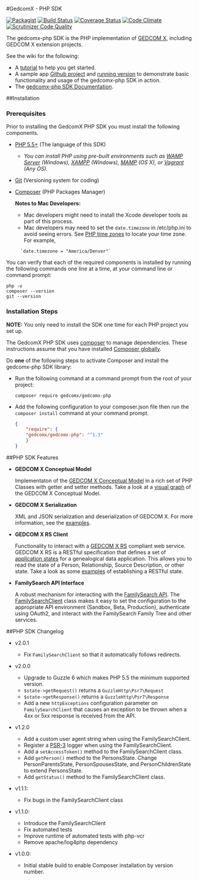   

#GedcomX - PHP SDK  

[![Packagist](https://img.shields.io/packagist/v/gedcomx/gedcomx-php.svg)](https://packagist.org/packages/gedcomx/gedcomx-php)
[![Build Status](https://travis-ci.org/FamilySearch/gedcomx-php.svg?branch=master)](https://travis-ci.org/FamilySearch/gedcomx-php)
[![Coverage Status](https://coveralls.io/repos/FamilySearch/gedcomx-php/badge.svg?branch=master&service=github)](https://coveralls.io/github/FamilySearch/gedcomx-php?branch=master)
[![Code Climate](https://codeclimate.com/github/FamilySearch/gedcomx-php/badges/gpa.svg)](https://codeclimate.com/github/FamilySearch/gedcomx-php)
[![Scrutinizer Code Quality](https://scrutinizer-ci.com/g/FamilySearch/gedcomx-php/badges/quality-score.png?b=master)](https://scrutinizer-ci.com/g/FamilySearch/gedcomx-php/?branch=master)

The gedcomx-php SDK is the PHP implementation of [GEDCOM X](http://www.gedcomx.org), including GEDCOM X extension projects. 

See the wiki for the following:
* A [tutorial](https://github.com/FamilySearch/gedcomx-php/wiki) to help you get started.
* A sample app [Github project](https://github.com/FamilySearch/gedcomx-php-sample-app) and [running version](http://gedcomx-php-sample-app.herokuapp.com) to demonstrate basic functionality and usage of the gedcomx-php SDK in action. 
* The [gedcomx-php SDK Documentation](http://familysearch.github.io/gedcomx-php/index.html).

##Installation

### Prerequisites

Prior to installing the GedcomX PHP SDK you must install the following components.

* [PHP 5.5+](http://php.net/manual/en/install.php) (The language of this SDK)
  * *You can install PHP using pre-built environments such as [WAMP Server](http://www.wampserver.com/) (Windows), [XAMPP](https://www.apachefriends.org/) (Windows), [MAMP](https://www.mamp.info/en/) (OS X), or [Vagrant](http://vagrantup.com/) (Any OS).*

* [Git](http://git-scm.com/downloads) (Versioning system for coding)
* [Composer](https://getcomposer.org/doc/00-intro.md) (PHP Packages Manager)

    **Notes to Mac Developers:** 
  * Mac developers might need to install the Xcode developer tools as part of this process. 
  * Mac developers may need to set the `date.timezone` in /etc/php.ini to avoid seeing errors. See [PHP time zones](http://php.net/manual/en/timezones.php) to locate your time zone. For example, 
  ```
    `date.timezone = "America/Denver"` 
  ```

You can verify that each of the required components is installed by running the following commands one line at a time, at your command line or command prompt:
```
php -v
composer --version
git --version
```

### Installation Steps

**NOTE:** You only need to install the SDK one time for each PHP project you set up. 

The GedcomX PHP SDK uses [composer](https://getcomposer.org) to manage dependencies. These instructions assume that you have installed [Composer globally](https://getcomposer.org/doc/00-intro.md#globally).

Do **one** of the following steps to activate Composer and install the gedcomx-php SDK library:

* Run the following command at a command prompt from the root of your project:

    ```
    composer require gedcomx/gedcomx-php
    ```

* Add the following configuration to your composer.json file then run the `composer install` command at your command prompt.

    ```json
    {
        "require": {
        "gedcomx/gedcomx-php": "^1.1"
        }
    }
    ```

##PHP SDK Features
* **GEDCOM X Conceptual Model**

  Implementaton of the [GEDCOM X Conceptual Model](https://github.com/FamilySearch/gedcomx/blob/master/specifications/conceptual-model-specification.md) in a rich set of PHP Classes with getter and setter methods. Take a look at a [visual graph](https://github.com/FamilySearch/gedcomx/blob/master/specifications/support/conceptual-model-graph.pdf) of the GEDCOM X Conceptual Model.

* **GEDCOM X Serialization**

  XML and JSON serialization and deserialization of GEDCOM X. For more information, see the [examples](https://github.com/FamilySearch/gedcomx-php/wiki/GEDCOM-X-Serialization). 

* **GEDCOM X RS Client**
  
  Functionality to interact with a [GEDCOM X RS](https://github.com/FamilySearch/gedcomx-rs/blob/master/specifications/rs-specification.md) compliant web service. GEDCOM X RS is a RESTful specification that defines a set of [application states](https://github.com/FamilySearch/gedcomx-rs/blob/master/specifications/rs-specification.md#4-application-states) for a genealogical data application. This allows you to read the state of a Person, Relationship, Source Description, or other state. Take a look as some [examples](https://github.com/FamilySearch/gedcomx-php/wiki/Accessing-a-GEDCOM-X-RS-API) of establishing a RESTful state.

* **FamilySearch API Interface**
  
  A robust mechanism for interacting with the [FamilySearch API](https://familysearch.org/developers/docs/api/resources). The [FamilySearchClient](http://familysearch.github.io/gedcomx-php/class-Gedcomx.Extensions.FamilySearch.Rs.Client.FamilySearchClient.html) class makes it easy to set the configuration to the appropriate API environment (Sandbox, Beta, Production), authenticate using OAuth2, and interact with the FamilySearch Family Tree and other services.


##PHP SDK Changelog

* v2.0.1
  * Fix `FamilySearchClient` so that it automatically follows redirects.

* v2.0.0
  * Upgrade to Guzzle 6 which makes PHP 5.5 the minimum supported version.
  * `$state->getRequest()` returns a `GuzzleHttp\Psr7\Request`
  * `$state->getResponse()` returns a `GuzzleHttp\Psr7\Response`
  * Add a new `httpExceptions` configuration parameter on `FamilySearchClient` that causes an exception to be thrown when a 4xx or 5xx response is received from the API.

* v1.2.0
  * Add a custom user agent string when using the FamilySearchClient.
  * Register a [PSR-3](http://www.php-fig.org/psr/psr-3/) logger when using the FamilySearchClient.
  * Add a `setAccessToken()` method to the FamilySearchClient class.
  * Add `getPerson()` method to the PersonsState. Change PersonParentsState, PersonSpousesState, and PersonChildrenState to extend PersonsState.
  * Add `getStatus()` method to the FamilySearchClient class.

* v1.1.1: 
  * Fix bugs in the FamilySearchClient class

* v1.1.0: 
  * Introduce the FamilySearchClient
  * Fix automated tests
  * Improve runtime of automated tests with php-vcr
  * Remove apache/log4php dependency

* v1.0.0:
  * Initial stable build to enable Composer installation by version number.
